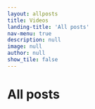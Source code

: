 ```yaml
---
layout: allposts
title: Videos
landing-title: 'All posts'
nav-menu: true
description: null
image: null
author: null
show_tile: false
---
```


<h1>All posts</h1>
